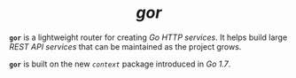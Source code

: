 <div align="center">

# **_gor_**

</div>

**`gor`** is a lightweight router for creating *Go HTTP services*. It helps build large *REST API services* that can be maintained as the project grows.

**`gor`** is built on the new *`context`* package introduced in *Go 1.7*.
